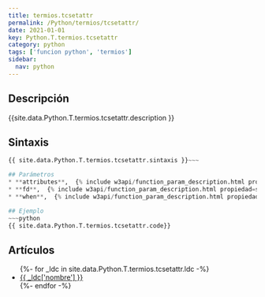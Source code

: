 ```yaml
---
title: termios.tcsetattr
permalink: /Python/termios/tcsetattr/
date: 2021-01-01
key: Python.T.termios.tcsetattr
category: python
tags: ['funcion python', 'termios']
sidebar: 
  nav: python
---
```


## Descripción
{{site.data.Python.T.termios.tcsetattr.description }}

## Sintaxis
~~~python
{{ site.data.Python.T.termios.tcsetattr.sintaxis }}~~~

## Parámetros
* **attributes**,  {% include w3api/function_param_description.html propiedad=site.data.Python.T.termios.tcsetattr valor="attributes" %}
* **fd**,  {% include w3api/function_param_description.html propiedad=site.data.Python.T.termios.tcsetattr valor="fd" %}
* **when**,  {% include w3api/function_param_description.html propiedad=site.data.Python.T.termios.tcsetattr valor="when" %}

## Ejemplo
~~~python
{{ site.data.Python.T.termios.tcsetattr.code}}
~~~

## Artículos
<ul>
{%- for _ldc in site.data.Python.T.termios.tcsetattr.ldc -%}
   <li>
       <a href="{{_ldc['url'] }}">{{ _ldc['nombre'] }}</a>
   </li>
{%- endfor -%}
</ul>
